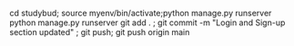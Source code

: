cd studybud; source myenv/bin/activate;python manage.py runserver
python manage.py runserver
git add . ; git commit -m "Login and Sign-up section updated" ; git push; git push origin main
